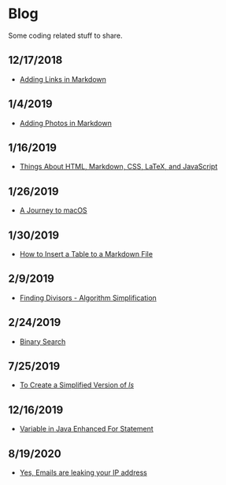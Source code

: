 # Blog

Some coding related stuff to share.

<!---
Blog, where I post thoughts about programing.
--->

<!---
> WARNING: THESE ARTICLES ARE SIMPLY A COLLECTION OF WHAT I HAVE LEARNED. PLEASE FEEL FREE TO CONTACT ME IF YOU FIND YOUR LEGAL RIGHTS VIOLATED.
--->

<!--
These dates below stand for when these articles were mostly done. There might be some revisions and minor changes after the date. If big changes were to be made to an article, it shall be released with a new date and a "(V2)", "(V3)", etc. The old ones will not be deleted.`

If you encounter anything problems, please feel free to file a bug on GitHub.
--->

## 12/17/2018

- [Adding Links in Markdown](https://angelohyang.github.io/Blog/Dec.%202018/Adding%20Links%20in%20Markdown)

## 1/4/2019

- [Adding Photos in Markdown](https://angelohyang.github.io/Blog/Jan.%202019/Adding%20Photos%20in%20Markdown)

## 1/16/2019

- [Things About HTML, Markdown, CSS, LaTeX, and JavaScript](https://angelohyang.github.io/Blog/Jan.%202019/Things%20About%20HTML%2C%20Markdown%2C%20CSS%2C%20LaTeX%2C%20and%20JavaScript)

## 1/26/2019

- [A Journey to macOS](https://angelohyang.github.io/Blog/Jan.%202019/A%20Journey%20to%20macOS)

## 1/30/2019

- [How to Insert a Table to a Markdown File](https://angelohyang.github.io/Blog/Jan.%202019/How%20to%20Insert%20a%20Table%20to%20a%20Markdown%20File)

## 2/9/2019

- [Finding Divisors - Algorithm Simplification](https://angelohyang.github.io/Blog/Feb.%202019/Finding%20Divisors%20-%20Algorithm%20Simplification)

## 2/24/2019

- [Binary Search](https://angelohyang.github.io/Blog/Feb.%202019/Binary%20Search)

## 7/25/2019

- [To Create a Simplified Version of *ls*](https://angelohyang.github.io/Blog/Jul.%202019/ls)

## 12/16/2019

- [Variable in Java Enhanced For Statement](https://angelohyang.github.io/Blog/Dec.%202019/Java_For_Reference_or_Copy)

## 8/19/2020

- [Yes, Emails are leaking your IP address](./Aug.%202020/Email)
